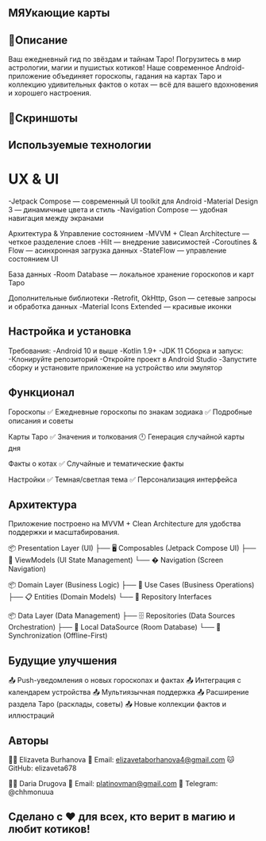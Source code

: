 ## МЯУкающие карты
## 📱Описание
Ваш ежедневный гид по звёздам и тайнам Таро!
Погрузитесь в мир астрологии, магии и пушистых котиков!
Наше современное Android-приложение объединяет гороскопы, гадания на картах Таро и коллекцию удивительных фактов о котах — всё для вашего вдохновения и хорошего настроения.
## 📸Скриншоты

## Используемые технологии
# UX & UI
-Jetpack Compose — современный UI toolkit для Android
-Material Design 3 — динамичные цвета и стиль
-Navigation Compose — удобная навигация между экранами

Архитектура & Управление состоянием
-MVVM + Clean Architecture — четкое разделение слоев
-Hilt — внедрение зависимостей
-Coroutines & Flow — асинхронная загрузка данных
-StateFlow — управление состоянием UI

База данных
-Room Database — локальное хранение гороскопов и карт Таро

Дополнительные библиотеки
-Retrofit, OkHttp, Gson — сетевые запросы и обработка данных
-Material Icons Extended — красивые иконки

## Настройка и установка
Требования:
-Android 10 и выше
-Kotlin 1.9+
-JDK 11
Сборка и запуск:
-Клонируйте репозиторий
-Откройте проект в Android Studio
-Запустите сборку и установите приложение на устройство или эмулятор

## Функционал
Гороскопы
✅ Ежедневные гороскопы по знакам зодиака
✅ Подробные описания и советы

Карты Таро
✅ Значения и толкования
🕛 Генерация случайной карты дня

Факты о котах
✅ Случайные и тематические факты

Настройки
✅ Темная/светлая тема
✅ Персонализация интерфейса

## Архитектура
Приложение построено на MVVM + Clean Architecture для удобства поддержки и масштабирования.

📦 Presentation Layer (UI)
├── 🖥️ Composables (Jetpack Compose UI)
├── 🎯 ViewModels (UI State Management)
└── � Navigation (Screen Navigation)

📦 Domain Layer (Business Logic)
├── 🎯 Use Cases (Business Operations)
├── 📋 Entities (Domain Models)
└── 🔌 Repository Interfaces

📦 Data Layer (Data Management)
├── 🗄️ Repositories (Data Sources Orchestration)
├── 💾 Local DataSource (Room Database)
└── 🔄 Synchronization (Offline-First)

## Будущие улучшения
📤 Push-уведомления о новых гороскопах и фактах
📤 Интеграция с календарем устройства
📤 Мультиязычная поддержка
📤 Расширение раздела Таро (расклады, советы)
📤 Новые коллекции фактов и иллюстраций

## Авторы
👨‍💻 Elizaveta Burhanova
📧 Email: elizavetaborhanova4@gmail.com
🐱 GitHub: elizaveta678

👨‍💻 Daria Drugova
📧 Email: platinovman@gmail.com
📱 Telegram: @chhmonuua

## Сделано с ❤️ для всех, кто верит в магию и любит котиков!
